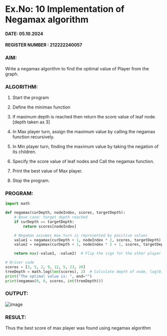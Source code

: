 # Ex.No: 10 Implementation of Negamax algorithm 

#### DATE: 05.10.2024
#### REGISTER NUMBER : 212222240057
### AIM:

Write a negamax algorithm to find the optimal value of Player from the graph.

### ALGORITHM:

1. Start the program

2. Define the minimax function

3. If maximum depth is reached then return the score value of leaf node. [depth taken as 3]

4. In Max player turn, assign the  maximum value by calling the negamax function recursively.

5. In Min player turn, finding the maximum value by taking the negation of its children.

6. Specify the score value of leaf nodes and Call the negamax function.

7. Print the best value of Max player.

8. Stop the program.

### PROGRAM:

```py
import math

def negamax(curDepth, nodeIndex, scores, targetDepth):
    # Base case: target depth reached
    if curDepth == targetDepth:
        return scores[nodeIndex]

    # Negamax assumes max turn is represented by positive values
    value1 = negamax(curDepth + 1, nodeIndex * 2, scores, targetDepth)
    value2 = negamax(curDepth + 1, nodeIndex * 2 + 1, scores, targetDepth)

    return max(-value1, -value2)  # Flip the sign for the other player's turn

# Driver code
scores = [3, 5, 2, 9, 12, 5, 23, 20]
treeDepth = math.log(len(scores), 2)  # Calculate depth of node, log(8, base 2) = 3
print("The optimal value is: ", end="")
print(negamax(0, 0, scores, int(treeDepth)))

```
### OUTPUT:

![image](https://github.com/user-attachments/assets/97f10fde-2107-4ad2-9a4d-ab134981c069)


### RESULT:
Thus the best score of max player was found using negamax algorithm
